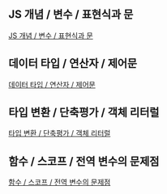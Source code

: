 ## JS 개념 / 변수 / 표현식과 문
[JS 개념 / 변수 / 표현식과 문](https://velog.io/@jiyoon2/JavaScript)
## 데이터 타입 / 연산자 / 제어문
[데이터 타입 / 연산자 / 제어문](https://velog.io/@jiyoon2/JavaScript-2)
## 타입 변환 / 단축평가 / 객체 리터럴
[타입 변환 / 단축평가 / 객체 리터럴](https://velog.io/@jiyoon2/JavaScript-3)
## 함수 / 스코프 / 전역 변수의 문제점
[함수 / 스코프 / 전역 변수의 문제점](https://velog.io/@jiyoon2/4-%ED%95%A8%EC%88%98-%EC%8A%A4%EC%BD%94%ED%94%84-%EC%A0%84%EC%97%AD-%EB%B3%80%EC%88%98%EC%9D%98-%EB%AC%B8%EC%A0%9C%EC%A0%90)
